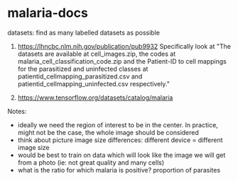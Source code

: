 # malaria-docs

datasets: find as many labelled datasets as possible

1. https://lhncbc.nlm.nih.gov/publication/pub9932 
Specifically look at "The datasets are available at cell_images.zip, the codes at malaria_cell_classification_code.zip and the Patient-ID to cell mappings for the parasitized and uninfected classes at patientid_cellmapping_parasitized.csv and patientid_cellmapping_uninfected.csv respectively."

2. https://www.tensorflow.org/datasets/catalog/malaria

Notes: 
- ideally we need the region of interest to be in the center. In practice, might not be the case, the whole image should be considered
- think about picture image size differences: different device = different image size
- would be best to train on data which will look like the image we will get from a photo (ie: not great quality and many cells)
- what is the ratio for which malaria is positive? proportion of parasites
